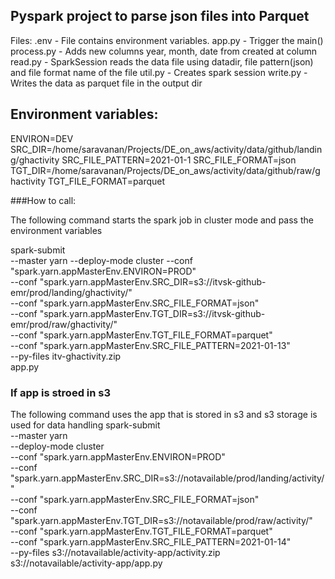 ## Pyspark project to parse json files into Parquet

Files:
.env - File contains environment variables.
app.py - Trigger the main()
process.py - Adds new columns year, month, date from created at column
read.py - SparkSession reads the data file using datadir, file pattern(json) and file format name of the file
util.py - Creates spark session
write.py - Writes the data as parquet file in the output dir

## Environment variables:
ENVIRON=DEV
SRC_DIR=/home/saravanan/Projects/DE_on_aws/activity/data/github/landing/ghactivity
SRC_FILE_PATTERN=2021-01-1
SRC_FILE_FORMAT=json
TGT_DIR=/home/saravanan/Projects/DE_on_aws/activity/data/github/raw/ghactivity
TGT_FILE_FORMAT=parquet


###How to call:

The following command starts the spark job in cluster mode and pass the environment variables 

spark-submit \
	--master yarn
	--deploy-mode cluster
	--conf "spark.yarn.appMasterEnv.ENVIRON=PROD" \
	--conf "spark.yarn.appMasterEnv.SRC_DIR=s3://itvsk-github-emr/prod/landing/ghactivity/" \
	--conf "spark.yarn.appMasterEnv.SRC_FILE_FORMAT=json" \
	--conf "spark.yarn.appMasterEnv.TGT_DIR=s3://itvsk-github-emr/prod/raw/ghactivity/" \
	--conf "spark.yarn.appMasterEnv.TGT_FILE_FORMAT=parquet" \
	--conf "spark.yarn.appMasterEnv.SRC_FILE_PATTERN=2021-01-13" \
	--py-files itv-ghactivity.zip	\
	app.py
  
### If app is stroed in s3

The following command uses the app that is stored in s3 and s3 storage is used for data handling
spark-submit \
	--master yarn \
	--deploy-mode cluster \
	--conf "spark.yarn.appMasterEnv.ENVIRON=PROD" \
	--conf "spark.yarn.appMasterEnv.SRC_DIR=s3://notavailable/prod/landing/activity/" \
	--conf "spark.yarn.appMasterEnv.SRC_FILE_FORMAT=json" \
	--conf "spark.yarn.appMasterEnv.TGT_DIR=s3://notavailable/prod/raw/activity/" \
	--conf "spark.yarn.appMasterEnv.TGT_FILE_FORMAT=parquet" \
	--conf "spark.yarn.appMasterEnv.SRC_FILE_PATTERN=2021-01-14" \
	--py-files s3://notavailable/activity-app/activity.zip \
	s3://notavailable/activity-app/app.py
	

